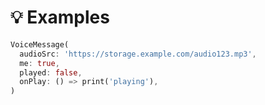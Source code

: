 
# 💡 Examples

```dart
VoiceMessage(
  audioSrc: 'https://storage.example.com/audio123.mp3',
  me: true,
  played: false,
  onPlay: () => print('playing'),
)
```
